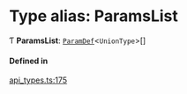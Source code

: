 # Type alias: ParamsList

Ƭ **ParamsList**: [`ParamDef`](../interfaces/ParamDef.md)<`UnionType`\>[]

#### Defined in

[api_types.ts:175](https://github.com/coda/packs-sdk/blob/main/api_types.ts#L175)
